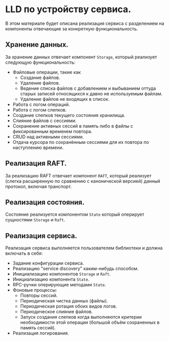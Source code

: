 # LLD по устройству сервиса.

В этом материале будет описана реализация сервиса с разделением на компоненты отвечающие за конкретную
функциональность.

## Хранение данных.

За хранение данных отвечает компонент `Storage`, который реализует следующую функциональность:

* Файловые операции, такие как
  * Создание файлов.
  * Удаление файлов.
  * Ведение списка файлов с добавлением и выбыванием оттуда старых записей относящихся к давно не используемым файлам.
  * Удаление файлов не входящих в список.
* Работа с логом операций.
* Работа с логом слепков.
* Создание слепков текущего состояния хранилища.
* Слияние файлов с сессиями.
* Сохранение активных сессий в память либо в файлы с фиксированным временем повтора.
* CRUD над активными сессиями.
* Отдача курсора по сохранённым сессиями для их повтора по наступлению времени.

## Реализация RAFT.

За реализацию RAFT отвечает компонент `RAFT`, который реализует (слегка расширенную по сравнению с канонической версией)
данный протокол, включая транспорт.

## Реализация состояния.

Состояние реализуется компонентом `State` который оперирует сущностями `Storage` и `Raft`.

## Реализация сервиса.

Реализация сервиса выполняется пользователем библиотеки и должна включать в себя:

* Задание конфигурации сервиса.
* Реализацию "service discovery" каким-нибудь способом.
* Инициализацию компонентов `Storage` и `Raft`.
* Инициализацию компонента `State`.
* RPC-ручки оперирующие методами `State`.
* Фоновые процессы:
  * Повторы сессий.
  * Периодическая чистка данных (файлы).
  * Периодическая ротация обоих видов логов.
  * Периодическое слияние файлов.
  * Запуск создания слепков когда выполняются критерии необходимости этой операции 
    (большой объём сохраненных в память сессий).
* Реализация логирования.